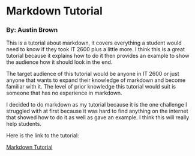 # Markdown Tutorial

### By: Austin Brown

This is a tutorial about markdown, it covers everything a student would need to know if they took IT 2600 plus a little more. I think this is a great tutorial because it explains how to do it then provides an example to show the audience how it should look in the end.

The target audience of this tutorial would be anyone in IT 2600 or just anyone that wants to expand their knowledge of markdown and become familiar with it. The level of prior knowledge this tutorial would suit is someone that has no experience in markdown. 


I decided to do markdown as my tutorial because it is the one challenge I struggled with at first because it was hard to find anything on the internet that showed how to do it as well as gave an example. I think this will really help students. 

Here is the link to the tutorial:

[Markdown Tutorial](code.md)
